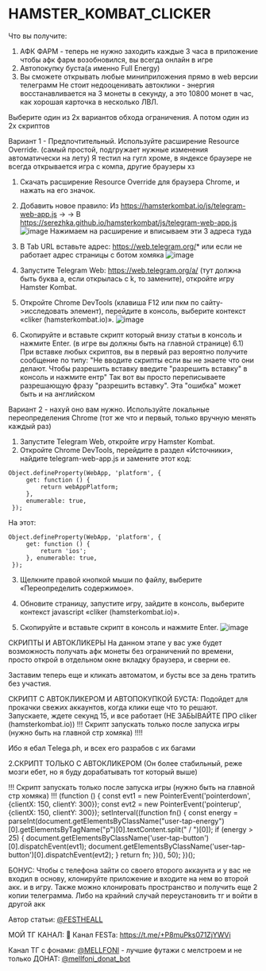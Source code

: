 # HAMSTER_KOMBAT_CLICKER
Что вы получите: 
1) АФК ФАРМ - теперь  не нужно заходить каждые 3 часа в приложение чтобы афк фарм возобновился, вы всегда онлайн в игре
2) Автопокупку буста(а именно Full Energy)
3) Вы сможете открывать любые миниприложения прямо в web версии телеграмм
Не стоит недооценивать автоклики - энергия восстанавливается на 3 монеты в секунду, а это 10800 монет в час, как хорошая карточка в несколько ЛВЛ.

Выберите один из 2х вариантов обхода ограничения. А потом один из 2х скриптов

Вариант 1 - Предпочтительный. Используйте расширение Resource Override. (самый простой, подгружает нужные изменения автоматически на лету)
Я тестил на гугл хроме, в яндексе браузере не всегда открывается игра с компа, другие браузеры хз

1) Скачать расширение Resource Override для браузера Chrome, и нажать на его значок.
   
2) Добавить новое правило: 
Из https://hamsterkombat.io/js/telegram-web-app.js  -> 
-> В https://serezhka.github.io/hamsterkombat/js/telegram-web-app.js
![image](https://github.com/portg80/HAMSTER_KOMBAT_CLICKER/assets/42353304/a82c4e9f-7607-4621-832b-2cdd0b809de4)
Нажимаем на расширение и вписываем эти 3 адреса туда

3) В Tab URL вставьте адрес: https://web.telegram.org/* или если не работает адрес страницы с ботом хомяка
![image](https://github.com/portg80/HAMSTER_KOMBAT_CLICKER/assets/42353304/93ddd6c7-6b6f-4e22-b05c-1b8722b33324)
4) Запустите Telegram Web: https://web.telegram.org/a/ (тут должна быть буква а, если открылась с k, то замените), откройте игру Hamster Kombat.

5) Откройте Chrome DevTools (клавиша F12 или пкм по сайту->исследовать элемент), перейдите в консоль, выберите контекст «cliker (hamsterkombat.io)».
   ![image](https://github.com/portg80/HAMSTER_KOMBAT_CLICKER/assets/42353304/70bfff82-f5d1-4da5-984e-666c303acdfb)
6) Скопируйте и вставьте скрипт который внизу статьи в консоль и нажмите Enter. (в игре вы должны быть на главной странице)
    6.1) При вставке любых скриптов, вы в первый раз вероятно получите сообщение по типу:
          "Не вводите скрипты если вы не знаете что они делают. Чтобы разрешить вставку введите "разрешить вставку" в консоль и нажмите ентр"
   Так вот вы просто переписываете разрешающую фразу "разрешить вставку". 
   Эта "ошибка" может быть и на английском

Вариант 2 - нахуй оно вам нужно. Используйте локальные переопределения Chrome (тот же что и первый, только вручную менять каждый раз)
1) Запустите Telegram Web, откройте игру Hamster Kombat.
2) Откройте Chrome DevTools, перейдите в раздел «Источники», найдите telegram-web-app.js и замените этот код:
```
Object.defineProperty(WebApp, 'platform', {
     get: function () {
         return webAppPlatform;
     },
     enumerable: true,
 });
```
На этот:
```
Object.defineProperty(WebApp, 'platform', {
     get: function () {
         return 'ios';
     }, enumerable: true,
 });
```
3. Щелкните правой кнопкой мыши по файлу, выберите «Переопределить содержимое».

4. Обновите страницу, запустите игру, зайдите в консоль, выберите контекст javascript «cliker (hamsterkombat.io)».

5. Скопируйте и вставьте скрипт в консоль и нажмите Enter.
![image](https://github.com/portg80/HAMSTER_KOMBAT_CLICKER/assets/42353304/b502b752-aca7-48fb-be9a-d7c1ca7c4347)

СКРИПТЫ И АВТОКЛИКЕРЫ 
На данном этапе у вас уже будет возможность получать афк монеты без ограничений по времени, просто открой в отдельном окне вкладку браузера, и сверни ее.

Заставим теперь еще и кликать автоматом, и бусты все за день тратить без участия.

СКРИПТ С АВТОКЛИКЕРОМ И АВТОПОКУПКОЙ БУСТА:
Подойдет для прокачки свежих аккаунтов, когда клики еще что то решают. Запускаете, ждете секунд 15, и все работает (НЕ ЗАБЫВАЙТЕ ПРО cliker (hamsterkombat.io))
!!! Скрипт запускать только после запуска игры (нужно быть на главной стр хомяка) !!!!


Ибо я ебал Tеlegа.ph, и всех его разрабов с их багами


2.СКРИПТ ТОЛЬКО С АВТОКЛИКЕРОМ (Он более стабильный, реже мозги ебет, но я буду дорабатывать тот который выше)

!!! Скрипт запускать только после запуска игры (нужно быть на главной стр хомяка) !!!
(function () {
  const evt1 = new PointerEvent('pointerdown', {clientX: 150, clientY: 300});
  const evt2 = new PointerEvent('pointerup', {clientX: 150, clientY: 300});
  setInterval((function fn() {
    const energy = parseInt(document.getElementsByClassName("user-tap-energy")[0].getElementsByTagName("p")[0].textContent.split(" / ")[0]);
    if (energy > 25) {
      document.getElementsByClassName('user-tap-button')[0].dispatchEvent(evt1);
      document.getElementsByClassName('user-tap-button')[0].dispatchEvent(evt2);
    }
    return fn;
  })(), 50);
})();


БОНУС: Чтобы с телефона зайти со своего второго аккаунта и  у вас не входил в основу, клонируйте приложение и входите на нем во второй акк. и в игру.
Также можно клонировать пространство и получить еще 2 копии телеграмма.
Либо на крайний случай переустановить тг и войти в другой акк



Автор статьи: [@FESTHEALL ](https://t.me/festHEALL)

МОЙ ТГ КАНАЛ:
🧈 Канал FESTa:  [https://t.me/+P8muPks071ZjYWVi ](https://t.me/FEST_CNL)

Канал ТГ с фонами: [@MELLFONI](https://t.me/mellfoni) - лучшие футажи с мелстроем и не только
ДОНАТ: [@mellfoni_donat_bot](https://t.me/mellfoni_donat_bot)
